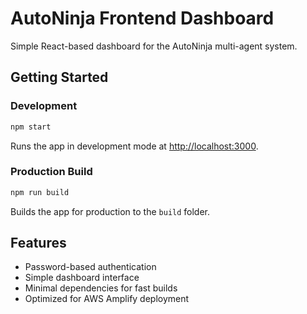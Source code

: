 # AutoNinja Frontend Dashboard

Simple React-based dashboard for the AutoNinja multi-agent system.

## Getting Started

### Development

```bash
npm start
```

Runs the app in development mode at [http://localhost:3000](http://localhost:3000).

### Production Build

```bash
npm run build
```

Builds the app for production to the `build` folder.

## Features

- Password-based authentication
- Simple dashboard interface
- Minimal dependencies for fast builds
- Optimized for AWS Amplify deployment
